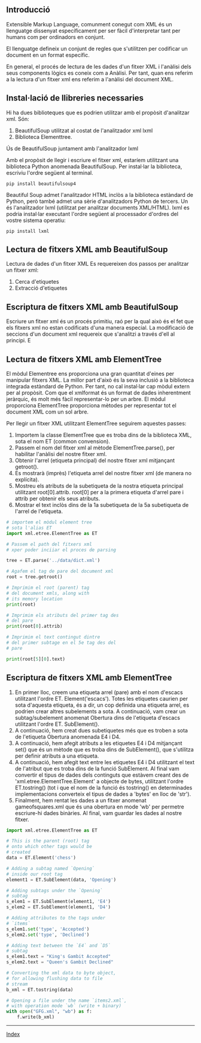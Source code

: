
## Introducció

Extensible Markup Language, comunment conegut com XML és un llenguatge dissenyat específicament per ser fàcil d'interpretar tant per humans com per ordinadors en conjunt. 

El llenguatge defineix un conjunt de regles que s'utilitzen per codificar un document en un format específic. 

En general, el procés de lectura de les dades d'un fitxer XML i l'anàlisi dels seus components lògics es coneix com a Anàlisi. Per tant, quan ens referim a la lectura d'un fitxer xml ens referim a l'anàlisi del document XML. 


## Instal·lació de llibreries necessaries

Hi ha dues biblioteques que es podrien utilitzar amb el propòsit d'analitzar xml. Són:
1.	BeautifulSoup utilitzat al costat de l'analitzador xml lxml
2.	Biblioteca Elementtree.


Ús de BeautifulSoup juntament amb l'analitzador lxml

Amb el propòsit de llegir i escriure el fitxer xml, estaríem utilitzant una biblioteca Python anomenada BeautifulSoup. Per instal·lar la biblioteca, escriviu l'ordre següent al terminal.

`pip install beautifulsoup4`

Beautiful Soup admet l'analitzador HTML inclòs a la biblioteca estàndard de Python, però també admet una sèrie d'analitzadors Python de tercers. Un és l'analitzador lxml (utilitzat per analitzar documents XML/HTML). lxml es podria instal·lar executant l'ordre següent al processador d'ordres del vostre sistema operatiu:

`pip install lxml`

## Lectura de fitxers XML amb BeautifulSoup

Lectura de dades d'un fitxer XML
Es requereixen dos passos per analitzar un fitxer xml:
1.	Cerca d'etiquetes
2.	Extracció d'etiquetes

## Escriptura de fitxers XML amb BeautifulSoup

Escriure un fitxer xml és un procés primitiu, raó per la qual això és el fet que els fitxers xml no estan codificats d'una manera especial. La modificació de seccions d'un document xml requereix que s'analitzi a través d'ell al principi. E



## Lectura de fitxers XML amb ElementTree


El mòdul Elementree ens proporciona una gran quantitat d'eines per manipular fitxers XML. La millor part d'això és la seva inclusió a la biblioteca integrada estàndard de Python. Per tant, no cal instal·lar cap mòdul extern per al propòsit. Com que el xmlformat és un format de dades inherentment jeràrquic, és molt més fàcil representar-lo per un arbre. El mòdul proporciona ElementTree proporciona mètodes per representar tot el document XML com un sol arbre. 

Per llegir un fitxer XML utilitzant ElementTree seguirem aquestes passes:
1. Importem la classe ElementTree que es troba dins de la biblioteca XML, sota el nom ET (common convension).
2. Passem el nom del fitxer xml al mètode ElementTree.parse(), per habilitar l'anàlisi del nostre fitxer xml. 
3. Obtenir l'arrel (etiqueta principal) del nostre fitxer xml mitjançant getroot(). 
4. Es mostrarà (imprès) l'etiqueta arrel del nostre fitxer xml (de manera no explícita). 
5. Mostreu els atributs de la subetiqueta de la nostra etiqueta principal utilitzant root[0].attrib. root[0] per a la primera etiqueta d'arrel pare i attrib per obtenir els seus atributs.
6. Mostrar el text inclòs dins de la 1a subetiqueta de la 5a subetiqueta de l'arrel de l'etiqueta.

```python
# importem el mòdul element tree
# sota l'alias ET
import xml.etree.ElementTree as ET

# Passem el path del fitxers xml
# xper poder inciiar el proces de parsing

tree = ET.parse('../data/dict.xml')

# Agafem el tag de pare del document xml
root = tree.getroot()

# Imprimim el root (parent) tag
# del document xmls, along with
# its memory location
print(root)

# Imprimim els atributs del primer tag des
# del pare
print(root[0].attrib)

# Imprimim el text contingut dintre
# del primer subtage en el 5e tag des del
# pare

print(root[5][0].text)
```


## Escriptura de fitxers XML amb ElementTree

1. En primer lloc, creem una etiqueta arrel (pare) amb el nom d'escacs utilitzant l'ordre ET. Element('escacs'). Totes les etiquetes caurien per sota d'aquesta etiqueta, és a dir, un cop definida una etiqueta arrel, es podrien crear altres subelements a sota. A continuació, vam crear un subtag/subelement anomenat Obertura dins de l'etiqueta d'escacs utilitzant l'ordre ET. SubElement(). 
2. A continuació, hem creat dues subetiquetes més que es troben a sota de l'etiqueta Obertura anomenada E4 i D4. 
3. A continuació, hem afegit atributs a les  etiquetes E4 i D4 mitjançant set() que és un mètode que es troba dins de SubElement(), que s'utilitza per definir atributs a una etiqueta. 
4. A continuació, hem afegit text entre les  etiquetes E4 i D4 utilitzant el text de l'atribut que es troba dins de la funció SubElement. Al final vam convertir el tipus de dades dels continguts que estàvem creant des de 'xml.etree.ElementTree.Element' a objecte de bytes, utilitzant l'ordre ET.tostring() (tot i que el nom de la funció és tostring() en determinades implementacions converteix el tipus de dades a 'bytes' en lloc de 'str'). 
5. Finalment, hem rentat les dades a un fitxer anomenat gameofsquares.xml que és una obertura en mode 'wb' per permetre escriure-hi dades binàries. Al final, vam guardar les dades al nostre fitxer.

```python
import xml.etree.ElementTree as ET

# This is the parent (root) tag
# onto which other tags would be
# created
data = ET.Element('chess')

# Adding a subtag named `Opening`
# inside our root tag
element1 = ET.SubElement(data, 'Opening')

# Adding subtags under the `Opening`
# subtag
s_elem1 = ET.SubElement(element1, 'E4')
s_elem2 = ET.SubElement(element1, 'D4')

# Adding attributes to the tags under
# `items`
s_elem1.set('type', 'Accepted')
s_elem2.set('type', 'Declined')

# Adding text between the `E4` and `D5`
# subtag
s_elem1.text = "King's Gambit Accepted"
s_elem2.text = "Queen's Gambit Declined"

# Converting the xml data to byte object,
# for allowing flushing data to file
# stream
b_xml = ET.tostring(data)

# Opening a file under the name `items2.xml`,
# with operation mode `wb` (write + binary)
with open("GFG.xml", "wb") as f:
	f.write(b_xml)

```

***
[Index](../../../README.md)
